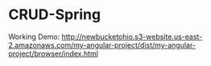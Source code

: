# CRUD-Spring

Working Demo: http://newbucketohio.s3-website.us-east-2.amazonaws.com/my-angular-project/dist/my-angular-project/browser/index.html
